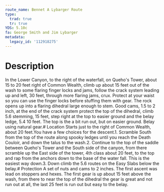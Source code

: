 ```yaml
---
route_name: Bennet A Lybarger Route
type:
  trad: true
  tr: true
YDS: 5.10c
fa: George Smith and Jim Lybarger
metadata:
  legacy_id: '112918275'
---
```

# Description
In the Lower Canyon, to the right of the waterfall, on Queho's Tower, about 15 to 20 feet right of Common Wealth, climb up about 15 feet out of the wash to some flaring finger locks and jams, follow the crack system leading up and left, 30 feet, through more flaring jams, crux. Protect at your waist so you can use the finger locks before stuffing them with gear. The rock opens up into a flaring dihedral large enough to stem. Good cams, 1.5 to 2 inch, at the end of the crack system protect the top of the dihedral, climb 5.6 stemming, 15 feet,  step right at the top to easier ground and the belay ledge, 5.4 10 feet. The top is the a bit run out, but on easier ground. Belay using natural gear.# Location
Starts just to the right of Common Wealth, about 20 feet.You have a few choices for the descent.1. Scramble South from the top of the route along spooky ledges until you reach the Death Couloir, and down the talus to the wash.2. Continue to the top of the saddle between Queho's Tower and the South side of the canyon, from there scramble up the East side of the tower, 4th class about 20 feet, to the top and rap from the anchors down to the base of the water fall. This is the easiest way down.3. Down climb the 5.6 routes on the Easy Slabs below the belay.# Protection
A set of nuts and cams to 2 inches. The first ascent was lead on stoppers and hexes. The first gear is up about 15 feet above the wash, from there to near the top of the dihedral the gear is great and not run out at all, the last 25 feet is run out but easy to the belay.